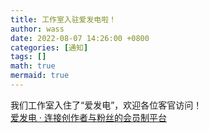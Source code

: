 ```yaml
---
title: 工作室入驻爱发电啦！
author: wass
date: 2022-08-07 14:26:00 +0800
categories: [通知]
tags: []
math: true
mermaid: true
---
```

我们工作室入住了“爱发电”，欢迎各位客官访问！<br />[爱发电 · 连接创作者与粉丝的会员制平台](https://afdian.net/@weiaistudio)
